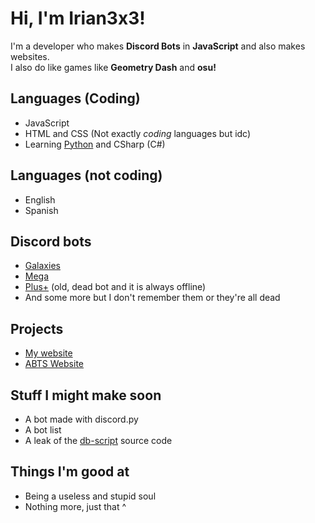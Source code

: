 # Hi, I'm Irian3x3!
I'm a developer who makes **Discord Bots** in **JavaScript** and also makes websites.  
I also do like games like **Geometry Dash** and **osu!**
## Languages (Coding)
- JavaScript
- HTML and CSS (Not exactly *coding* languages but idc)
- Learning [Python](https://python.org) and CSharp (C#)
## Languages (not coding)
- English
- Spanish
## Discord bots
- [Galaxies](https://discord.com/api/oauth2/authorize?client_id=754403987100270682&permissions=470150358&scope=bot "A multi-purpose moderation bot!")
- [Mega](https://bit.ly/31jHDNu "A moderation bot thing")
- [Plus+](https://discord.com/api/oauth2/authorize?client_id=736576975627354202&permissions=8&scope=bot "An old bot which is always offline and just dead") (old, dead bot and it is always offline)
- And some more but I don't remember them or they're all dead
## Projects
- [My website](https://irian3x3.xyz)
- [ABTS Website](https://bot-creations.github.io)
## Stuff I might make soon
- A bot made with discord.py
- A bot list
- A leak of the [db-script](https://www.db-script.xyz) source code
## Things I'm good at
- Being a useless and stupid soul
- Nothing more, just that ^
